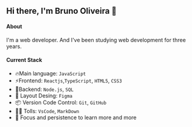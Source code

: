 ## Hi there, I'm Bruno Oliveira 👋

#### About
I'm a web developer. And I've been studying web development for three years.  

#### Current Stack
- 🔥Main language: `JavaScript`
- ⚡️Frontend: `Reactjs`,`TypeScript`, `HTML5`, `CSS3` 
- 📡Backend: `Node.js`, `SQL`
- 🎨 Layout Desing: `Figma`
- 📦️ Version Code Control: `Git`, `GitHub`
- 🧑‍💻 Tolls: `VsCode`, `MarkDown`
- 🚀 Focus and persistence to learn more and more

